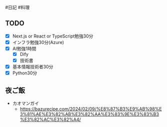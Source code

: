 #日記 #料理

## TODO

- [x] Next.js or React or TypeScript勉強30分
- [x] インフラ勉強30分(Azure)
- [x] AI勉強1時間
	- [x] Dify
	- [x] 技術書
- [x] 基本情報技術者30分
- [x] Python30分

## 夜ご飯
- カオマンガイ
	- https://bazurecipe.com/2024/02/09/%E8%87%B3%E9%AB%98%E3%81%AE%E3%82%AB%E3%82%AA%E3%83%9E%E3%83%B3%E3%82%AC%E3%82%A4/